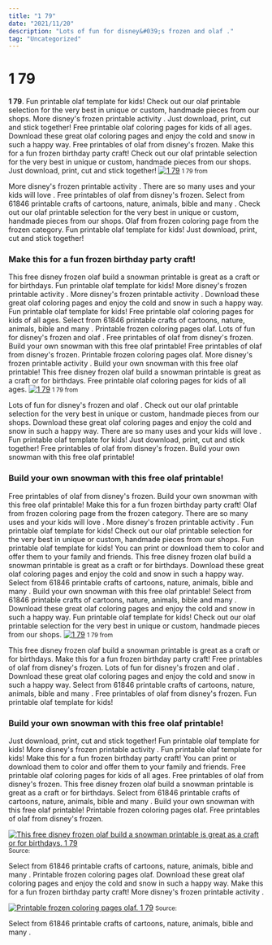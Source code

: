 ```yaml
---
title: "1 79"
date: "2021/11/20"
description: "Lots of fun for disney&#039;s frozen and olaf ."
tag: "Uncategorized"
---
```


# 1 79
**1 79**. Fun printable olaf template for kids! Check out our olaf printable selection for the very best in unique or custom, handmade pieces from our shops. More disney&#039;s frozen printable activity . Just download, print, cut and stick together! Free printable olaf coloring pages for kids of all ages.
Download these great olaf coloring pages and enjoy the cold and snow in such a happy way. Free printables of olaf from disney&#039;s frozen. Make this for a fun frozen birthday party craft! Check out our olaf printable selection for the very best in unique or custom, handmade pieces from our shops. Just download, print, cut and stick together!
[![1 79](6830041 "1 79")](6830041)
<small>1 79 from </small>

More disney&#039;s frozen printable activity . There are so many uses and your kids will love . Free printables of olaf from disney&#039;s frozen. Select from 61846 printable crafts of cartoons, nature, animals, bible and many . Check out our olaf printable selection for the very best in unique or custom, handmade pieces from our shops. Olaf from frozen coloring page from the frozen category. Fun printable olaf template for kids! Just download, print, cut and stick together!

### Make this for a fun frozen birthday party craft!
This free disney frozen olaf build a snowman printable is great as a craft or for birthdays. Fun printable olaf template for kids! More disney&#039;s frozen printable activity . More disney&#039;s frozen printable activity . Download these great olaf coloring pages and enjoy the cold and snow in such a happy way. Fun printable olaf template for kids! Free printable olaf coloring pages for kids of all ages. Select from 61846 printable crafts of cartoons, nature, animals, bible and many . Printable frozen coloring pages olaf. Lots of fun for disney&#039;s frozen and olaf . Free printables of olaf from disney&#039;s frozen. Build your own snowman with this free olaf printable! Free printables of olaf from disney&#039;s frozen.
Printable frozen coloring pages olaf. More disney&#039;s frozen printable activity . Build your own snowman with this free olaf printable! This free disney frozen olaf build a snowman printable is great as a craft or for birthdays. Free printable olaf coloring pages for kids of all ages.
[![1 79](6830041 "1 79")](6830041)
<small>1 79 from </small>

Lots of fun for disney&#039;s frozen and olaf . Check out our olaf printable selection for the very best in unique or custom, handmade pieces from our shops. Download these great olaf coloring pages and enjoy the cold and snow in such a happy way. There are so many uses and your kids will love . Fun printable olaf template for kids! Just download, print, cut and stick together! Free printables of olaf from disney&#039;s frozen. Build your own snowman with this free olaf printable!

### Build your own snowman with this free olaf printable!
Free printables of olaf from disney&#039;s frozen. Build your own snowman with this free olaf printable! Make this for a fun frozen birthday party craft! Olaf from frozen coloring page from the frozen category. There are so many uses and your kids will love . More disney&#039;s frozen printable activity . Fun printable olaf template for kids! Check out our olaf printable selection for the very best in unique or custom, handmade pieces from our shops. Fun printable olaf template for kids! You can print or download them to color and offer them to your family and friends. This free disney frozen olaf build a snowman printable is great as a craft or for birthdays. Download these great olaf coloring pages and enjoy the cold and snow in such a happy way. Select from 61846 printable crafts of cartoons, nature, animals, bible and many .
Build your own snowman with this free olaf printable! Select from 61846 printable crafts of cartoons, nature, animals, bible and many . Download these great olaf coloring pages and enjoy the cold and snow in such a happy way. Fun printable olaf template for kids! Check out our olaf printable selection for the very best in unique or custom, handmade pieces from our shops.
[![1 79](6830041 "1 79")](6830041)
<small>1 79 from </small>

This free disney frozen olaf build a snowman printable is great as a craft or for birthdays. Make this for a fun frozen birthday party craft! Free printables of olaf from disney&#039;s frozen. Lots of fun for disney&#039;s frozen and olaf . Download these great olaf coloring pages and enjoy the cold and snow in such a happy way. Select from 61846 printable crafts of cartoons, nature, animals, bible and many . Free printables of olaf from disney&#039;s frozen. Fun printable olaf template for kids!

### Build your own snowman with this free olaf printable!
Just download, print, cut and stick together! Fun printable olaf template for kids! More disney&#039;s frozen printable activity . Fun printable olaf template for kids! Make this for a fun frozen birthday party craft! You can print or download them to color and offer them to your family and friends. Free printable olaf coloring pages for kids of all ages. Free printables of olaf from disney&#039;s frozen. This free disney frozen olaf build a snowman printable is great as a craft or for birthdays. Select from 61846 printable crafts of cartoons, nature, animals, bible and many . Build your own snowman with this free olaf printable! Printable frozen coloring pages olaf. Free printables of olaf from disney&#039;s frozen.


[![This free disney frozen olaf build a snowman printable is great as a craft or for birthdays. 1 79](https://encrypted-tbn0.gstatic.com/images?q=tbn:ANd9GcRrZeRaLof0ZVkh-bE3SzgjO3tay42cWxETf1Zg0fbhrKU_7beQFq09PyF0KGfIp4QU8YmvS0Vv&amp;usqp=CAc "1 79")](6830041)
<small>Source: </small>

Select from 61846 printable crafts of cartoons, nature, animals, bible and many . Printable frozen coloring pages olaf. Download these great olaf coloring pages and enjoy the cold and snow in such a happy way. Make this for a fun frozen birthday party craft! More disney&#039;s frozen printable activity .

[![Printable frozen coloring pages olaf. 1 79](https://encrypted-tbn0.gstatic.com/images?q=tbn:ANd9GcRrZeRaLof0ZVkh-bE3SzgjO3tay42cWxETf1Zg0fbhrKU_7beQFq09PyF0KGfIp4QU8YmvS0Vv&amp;usqp=CAc "1 79")](6830041)
<small>Source: </small>

Select from 61846 printable crafts of cartoons, nature, animals, bible and many .
